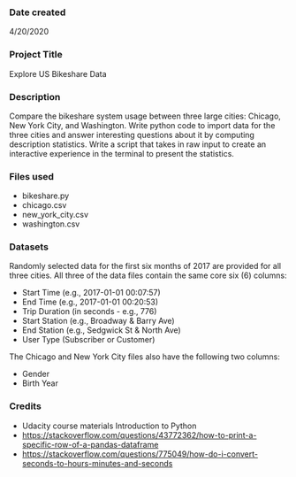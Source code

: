 ### Date created
4/20/2020

### Project Title
Explore US Bikeshare Data

### Description
Compare the bikeshare system usage between three large cities: Chicago, New York City, and Washington. Write python code to import data for the three cities and answer interesting questions about it by computing description statistics. Write a script that takes in raw input to create an interactive experience in the terminal to present the statistics.

### Files used
- bikeshare.py
- chicago.csv
- new_york_city.csv
- washington.csv

### Datasets
Randomly selected data for the first six months of 2017 are provided for all three cities. All three of the data files contain the same core six (6) columns:
- Start Time (e.g., 2017-01-01 00:07:57)
- End Time (e.g., 2017-01-01 00:20:53)
- Trip Duration (in seconds - e.g., 776)
- Start Station (e.g., Broadway & Barry Ave)
- End Station (e.g., Sedgwick St & North Ave)
- User Type (Subscriber or Customer)

The Chicago and New York City files also have the following two columns:
- Gender
- Birth Year

### Credits
- Udacity course materials Introduction to Python
- https://stackoverflow.com/questions/43772362/how-to-print-a-specific-row-of-a-pandas-dataframe
- https://stackoverflow.com/questions/775049/how-do-i-convert-seconds-to-hours-minutes-and-seconds
